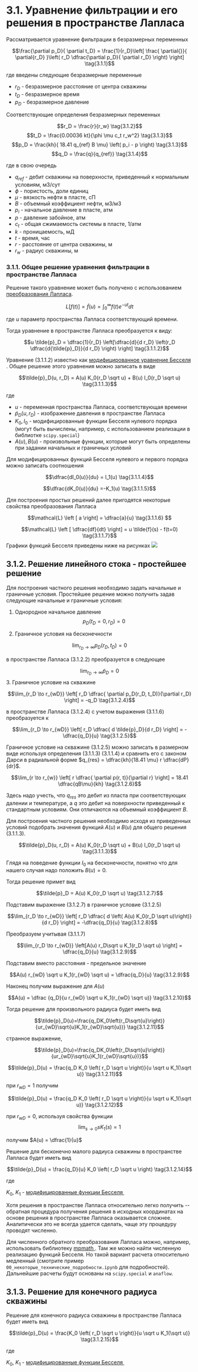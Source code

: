

# 3.1. Уравнение фильтрации и его решения в пространстве Лапласа <a class="anchor" id="diffusivity-equation"></a>

Рассматривается уравнение фильтрации в безразмерных переменных 

$$\frac{\partial p_D}{ \partial t_D} = \frac{1}{r_D}\left[ \frac{ \partial{}}{ \partial{r_D} }\left( r_D \dfrac{\partial p_D}{ \partial r_D} \right) \right]  
\tag{3.1.1}$$

где введены следующие безразмерные переменные
* $r_D$ - безразмерное расстояние от центра скважины
* $t_D$ - безразмерное время
* $p_D$ - безразмерное давление

Соответствующие определения безразмерных переменных

$$r_D = \frac{r}{r_w} \tag{3.1.2}$$
$$t_D = \frac{0.00036 kt}{\phi \mu c_t r_w^2}  \tag{3.1.3}$$
$$p_D = \frac{kh}{ 18.41 q_{ref} B \mu} \left( p_i - p \right)  \tag{3.1.3}$$
$$q_D = \frac{q}{q_{ref}} \tag{3.1.4}$$

где в свою очередь 
* $q_{ref}$ - дебит скважины на поверхности, приведенный к нормальным условиям, м3/сут
* $\phi$ - пористость, доли единиц
* $\mu$ - вязкость нефти в пласте, сП
* $B$ - объемный коэффициент нефти, м3/м3
* $p_i$ - начальное давление в пласте, атм
* $p$ - давление забойное, атм
* $c_t$ - общая сжимаемость системы в пласте, 1/атм
* $k$ - проницаемость, мД
* $t$ -  время, час
* $r$ - расстояние от центра скважины, м
* $r_w$ - радиус скважины, м

### 3.1.1. Общее решение уравнения фильтрации в пространстве Лапласа <a class="anchor" id="12.1.1"></a>
Решение такого уравнение может быть получено с использованием <a href="https://ru.wikipedia.org/wiki/%D0%9F%D1%80%D0%B5%D0%BE%D0%B1%D1%80%D0%B0%D0%B7%D0%BE%D0%B2%D0%B0%D0%BD%D0%B8%D0%B5_%D0%9B%D0%B0%D0%BF%D0%BB%D0%B0%D1%81%D0%B0"
                        target="_blank" rel="noreferrer noopener">преобразования Лапласа</a>.

$$L \left [ f(t) \right] = \tilde{f}(u) = \int_{0}^{\infty}f(t)e^{-ut}dt 
\tag{3.1.1.1}$$

где $u$ параметр пространства Лапласа соответствующий времени.

Тогда уравнение в пространстве Лапласа преобразуется к виду:

$$u \tilde{p}_D  =  \dfrac{1}{r_D} \left[\dfrac{d}{d r_D} \left(r_D \dfrac{d{\tilde{p}_D}}{d r_D} \right) \right] 
\tag{3.1.1.2}$$

Уравнение (3.1.1.2) известно как  <a href="https://ru.wikipedia.org/wiki/%D0%9C%D0%BE%D0%B4%D0%B8%D1%84%D0%B8%D1%86%D0%B8%D1%80%D0%BE%D0%B2%D0%B0%D0%BD%D0%BD%D1%8B%D0%B5_%D1%84%D1%83%D0%BD%D0%BA%D1%86%D0%B8%D0%B8_%D0%91%D0%B5%D1%81%D1%81%D0%B5%D0%BB%D1%8F"> модифицированное уравнение Бесселя </a>. Общее решение этого уравнения можно записать в виде 

$$\tilde{p}_D(u, r_D) = A(u) K_0(r_D \sqrt u) + B(u) I_0(r_D \sqrt u) 
\tag{3.1.1.3}$$

где 
* $u$ - переменная пространства Лапласа, соответствующая времени
* $\tilde{p}_D(u, r_D)$ - изображение давления в пространстве Лапласа
* $K_0, I_0$ - модифицированные функции Бесселя нулевого порядка (могут быть вычислены, например, с использованием реализации в библиотке `scipy.special`)
* $A(u), B(u)$ - произвольные функции, которые могут быть определены при задании начальных и граничных условий

Для модифицированных функций Бесселя нулевого и первого порядка можно записать соотношения

$$\dfrac{dI_0(u)}{du} = I_1(u) \tag{3.1.1.4}$$

$$\dfrac{dK_0(u)}{du} =-K_1(u) \tag{3.1.1.5}$$

Для построения простых решений далее пригодятся некоторые свойства преобразования Лапласа

$$\mathcal{L} \left [ a \right] = \dfrac{a}{u} \tag{3.1.1.6} $$

$$\mathcal{L} \left [ \dfrac{df}{dt} \right] = u \tilde{f}(s) - f(t=0)  \tag{3.1.1.7}$$
Графики функций Бесселя приведены ниже на рисунках
![](Pasted%20image%2020230930081438.png)

## 3.1.2. Решение линейного стока - простейшее решение <a class="anchor" id="12.1.2"></a>
Для построения частного решения необходимо задать начальные и граничные условия. Простейшее решение можно получить задав следующие начальные и граничные условия:

1. Однородное начальное давление
$$p_D(t_D=0, r_D) = 0  \tag{3.1.2.1}$$

2. Граничное условия на бесконечности 

$$\lim_{r_D \to \infty} p_D(r_D, t_D) = 0  \tag{3.1.2.2}$$

в пространстве Лапласа  (3.1.2.2) преобразуется в следующее

$$\lim_{r_D \to \infty} \tilde{p}_D = 0 \tag{3.1.2.3}$$
3. Граничное условие на скважине

$$\lim_{r_D \to r_{wD}} \left[ r_D \dfrac{ \partial p_D(r_D, t_D)}{\partial r_D} \right] = -q_D  \tag{3.1.2.4}$$

в пространстве Лапласа  (3.1.2.4) с учетом выражения (3.1.1.6) преобразуется к

$$\lim_{r_D \to r_{wD}} \left[ r_D \dfrac{ d \tilde{p}_D}{d r_D} \right] = -\dfrac{q_D}{u} \tag{3.1.2.5}$$ 

Граничное условие на скважине (3.1.2.5) можно записать в размерном виде используя определения (3.1.1.3) (3.1.1.4) и сравнить его с законом Дарси в радиальной форме $q_{res} = \dfrac{kh}{18.41 \mu} r \dfrac{dP}{dr}$.

$$\lim_{r \to r_{w}} \left[ r \dfrac{ \partial p(r, t)}{\partial r} \right] = 18.41 \dfrac{qB\mu}{kh} \tag{3.1.2.6}$$

Здесь надо учесть, что $q_{res}$ это дебит из пласта при соответствующих далении и температуре, а $q$ это дебит на поверхности приведенный к стандартным условиям. Они отличаются на объемный коэффициент $B$.

Для построения частного решения необходимо исходя из приведенных условий подобрать значения функций $A(u)$ и $B(u)$ для общего решения (3.1.1.3). 

$$\tilde{p}_D(u, r_D) = A(u) K_0(r_D \sqrt u) + B(u) I_0(r_D \sqrt u) \tag{3.1.1.3}$$


Глядя на поведение функции $I_0$ на бесконечности, понятно что для нашего случая надо положить $B(u) = 0$. 

Тогда решение примет вид

$$\tilde{p}_D = A(u) K_0(r_D \sqrt u) \tag{3.1.2.7}$$

Подставим выражение (3.1.2.7) в граничное условие (3.1.2.5)


$$\lim_{r_D \to r_{wD}} \left[ r_D \dfrac{ d \left( A(u) K_0(r_D \sqrt u)\right)}{d r_D} \right] = -\dfrac{q_D}{u} \tag{3.1.2.8}$$ 

Преобразуем учитывая (3.1.1.7)

$$\lim_{r_D \to r_{wD}} \left[A(u) r_D\sqrt u  K_1(r_D \sqrt u) \right] = \dfrac{q_D}{u} \tag{3.1.2.9}$$

Подставим вместо расстояния - предельное значение

$$A(u) r_{wD} \sqrt u  K_1(r_{wD} \sqrt u)  = \dfrac{q_D}{u} \tag{3.1.2.9}$$

Наконец получим выражение для $A(u)$

$$A(u)  = \dfrac {q_D}{u r_{wD}  \sqrt u  K_1(r_{wD} \sqrt u)} \tag{3.1.2.10}$$

Тогда решение для произвольного радиуса будет иметь вид

```math
\tilde{p}_D(u)=\frac{q_DK_0\left(r_D\sqrt{u}\right)}{ur_{wD}\sqrt{u}K_1(r_{wD}\sqrt{u})} \tag{3.1.2.11}
```

странное выражение,

 
$$\tilde{p}_D(u)=\frac{q_DK_0\left(r_D\sqrt{u}\right)}{ur_{wD}\sqrt{u}K_1(r_{wD}\sqrt{u})}$$
 
 
$$\tilde{p}_D(u) = \frac{q_D K_0 \left( r_D \sqrt u  \right)}{u \sqrt u  K_1(\sqrt u)} \tag{3.1.2.11}$$
 
 
при $r_{wD} = 1$ получим 

$$\tilde{p}_D(u) = \frac{q_D K_0 \left( r_D \sqrt u  \right)}{u \sqrt u  K_1(\sqrt u)} \tag{3.1.2.12}$$


при $r_{wD} = 0$, используя свойства функции  
$$\lim_{s \to 0} sK_1(s) = 1 \tag{3.1.2.13}$$ 

получим  $A(u) = \dfrac{1}{u}$

Решение для бесконечно малого радиуса скважины в пространстве Лапласа будет иметь вид

$$\tilde{p}_D(u) = \frac{q_D}{u} K_0 \left( r_D \sqrt u  \right) \tag{3.1.2.14}$$

где 

$K_0$, $K_1$ - <a href="https://ru.wikipedia.org/wiki/%D0%9C%D0%BE%D0%B4%D0%B8%D1%84%D0%B8%D1%86%D0%B8%D1%80%D0%BE%D0%B2%D0%B0%D0%BD%D0%BD%D1%8B%D0%B5_%D1%84%D1%83%D0%BD%D0%BA%D1%86%D0%B8%D0%B8_%D0%91%D0%B5%D1%81%D1%81%D0%B5%D0%BB%D1%8F"
                        target="_blank" rel="noreferrer noopener">модифицированные функции Бесселя&nbsp;</a>
                        
Хотя решения в пространстве Лапласа относительно легко получить -- обратная процедура получения решения в исходных координатах на основе решения в пространстве Лапласа оказывается сложнее. Аналитически это не всегда удается сделать, чаще эту процедуру проводят численно. 

Для численного обратного преобразования Лапласа можно, например, использовать библиотеку <a href="https://mpmath.org/doc/current/calculus/inverselaplace.html"> mpmath </a>. Там же можно найти численную реализацию функций Бесселя. Но такой вариант расчета относительно медленный (смотрите пример `00_некоторые_технические_подробности.ipynb` для подробностей). Дальнейшие расчеты будут основаны на `scipy.special` и `anaflow`. 

## 3.1.3. Решение для конечного радиуса скважины 

Решение для конечного радиуса скважины в пространстве Лапласа будет иметь вид

$$\tilde{p}_D(u) = \frac{K_0 \left( r_D \sqrt u  \right)}{u \sqrt u  K_1(\sqrt u)} \tag{3.1.2.15}$$


где 

$K_0$, $K_1$ - <a href="https://ru.wikipedia.org/wiki/%D0%9C%D0%BE%D0%B4%D0%B8%D1%84%D0%B8%D1%86%D0%B8%D1%80%D0%BE%D0%B2%D0%B0%D0%BD%D0%BD%D1%8B%D0%B5_%D1%84%D1%83%D0%BD%D0%BA%D1%86%D0%B8%D0%B8_%D0%91%D0%B5%D1%81%D1%81%D0%B5%D0%BB%D1%8F"
                        target="_blank" rel="noreferrer noopener">модифицированные функции Бесселя&nbsp;</a>